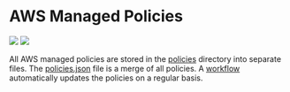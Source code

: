 # AWS Managed Policies

![](https://shields.io/date/1722234910.svg?label=last%20run)
![](https://shields.io/date/1722234910.svg?label=last%20updated)

All AWS managed policies are stored in the [policies](policies) directory into
separate files. The [policies.json](policies/policies.json) file is a merge of
all policies. A [workflow](.github/workflows/list-policies.yaml) automatically
updates the policies on a regular basis.
